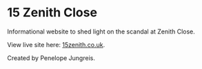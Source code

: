 # 15 Zenith Close
Informational website to shed light on the scandal at Zenith Close.

View live site here: <a href="https://15zenith.co.uk/">15zenith.co.uk</a>.

Created by Penelope Jungreis.
